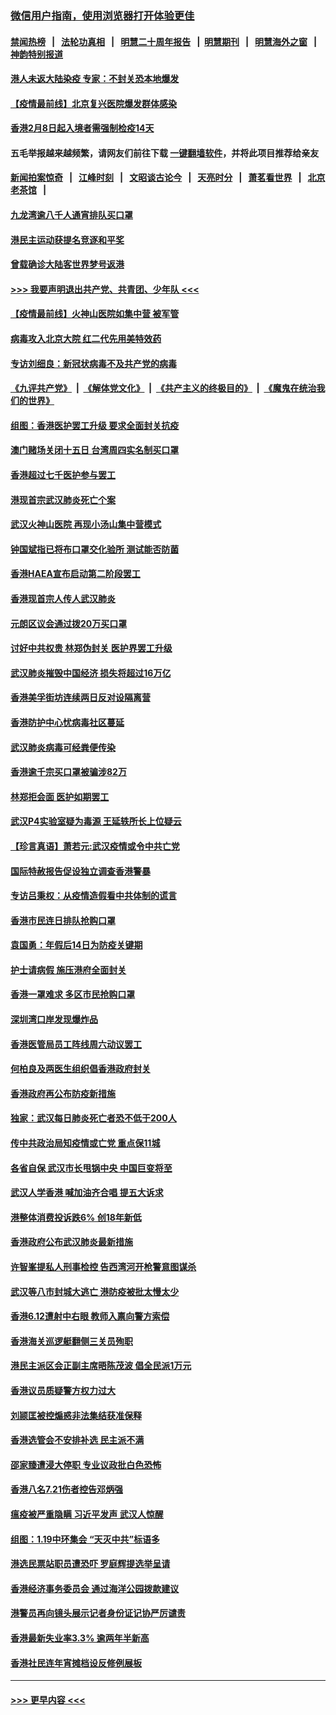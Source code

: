 ### [微信用户指南，使用浏览器打开体验更佳](https://github.com/gfw-breaker/banned-news1/blob/master/indexes/wechat-guide.md?t=0)
#### [禁闻热榜](热点新闻.md?t=0)  &nbsp;&nbsp;|&nbsp;&nbsp; [法轮功真相](https://github.com/gfw-breaker/truth/blob/master/README.md?t=0) &nbsp;&nbsp;|&nbsp;&nbsp; [明慧二十周年报告](https://github.com/gfw-breaker/mh-reports/blob/master/README.md?t=0) &nbsp;&nbsp;|&nbsp;&nbsp;[明慧期刊](https://github.com/gfw-breaker/mh-qikan) &nbsp;&nbsp;|&nbsp;&nbsp; [明慧海外之窗](https://github.com/gfw-breaker/mh-news/blob/master/README.md?t=0) &nbsp;&nbsp;|&nbsp;&nbsp; [神韵特别报道](https://github.com/gfw-breaker/mh-news/blob/master/shenyun.md?t=0)
#### [港人未返大陆染疫 专家：不封关恐本地爆发](../pages/nsc415/n11848021.md?t=02070011) 
#### [【疫情最前线】北京复兴医院爆发群体感染](../pages/nsc415/n11847626.md?t=02070011) 
#### [香港2月8日起入境者需强制检疫14天](../pages/nsc415/n11847658.md?t=02070011) 
#### 五毛举报越来越频繁，请网友们前往下载 [一键翻墙软件](https://github.com/gfw-breaker/ssr-accounts)，并将此项目推荐给亲友
#### [新闻拍案惊奇](https://github.com/gfw-breaker/banned-news1/blob/master/pages/link4.md) &nbsp;&nbsp;|&nbsp;&nbsp; [江峰时刻](https://github.com/gfw-breaker/banned-news1/blob/master/pages/link4.md) &nbsp;&nbsp;|&nbsp;&nbsp; [文昭谈古论今](https://github.com/gfw-breaker/banned-news1/blob/master/pages/link4.md) &nbsp;&nbsp;|&nbsp;&nbsp; [天亮时分](https://github.com/gfw-breaker/banned-news1/blob/master/pages/link4.md) &nbsp;&nbsp;|&nbsp;&nbsp; [萧茗看世界](https://github.com/gfw-breaker/banned-news1/blob/master/pages/link4.md) &nbsp;&nbsp;|&nbsp;&nbsp; [北京老茶馆](https://github.com/gfw-breaker/banned-news1/blob/master/pages/link4.md) &nbsp;&nbsp;|&nbsp;&nbsp; 
#### [九龙湾逾八千人通宵排队买口罩](../pages/nsc415/n11847647.md?t=02070011) 
#### [港民主运动获提名竞逐和平奖](../pages/nsc415/n11847633.md?t=02070011) 
#### [曾载确诊大陆客世界梦号返港](../pages/nsc415/n11847608.md?t=02070011) 
#### [>>> 我要声明退出共产党、共青团、少年队 <<<](https://github.com/begood0513/goodnews/blob/master/quit/letter.md) 
#### [【疫情最前线】火神山医院如集中营 被军管](../pages/nsc415/n11847524.md?t=02070011) 
#### [病毒攻入北京大院 红二代先用美特效药](../pages/nsc415/n11847427.md?t=02070011) 
#### [专访刘细良：新冠状病毒不及共产党的病毒](../pages/nsc415/n11847164.md?t=02070011) 
#### [《九评共产党》](https://github.com/begood0513/9ping.md/blob/master/README.md) &nbsp;|&nbsp; [《解体党文化》](../../../../jtdwh.md/blob/master/README.md)  &nbsp;|&nbsp; [《共产主义的终极目的》](../../../../gczydzjmd.md/blob/master/README.md) &nbsp;|&nbsp; [《魔鬼在统治我们的世界》](../../../../mgztzwmdsj.md/blob/master/README.md) 
#### [组图：香港医护罢工升级 要求全面封关抗疫](../pages/nsc415/n11844107.md?t=02070011) 
#### [澳门赌场关闭十五日 台湾周四实名制买口罩](../pages/nsc415/n11845083.md?t=02070011) 
#### [香港超过七千医护参与罢工](../pages/nsc415/n11845051.md?t=02070011) 
#### [港现首宗武汉肺炎死亡个案](../pages/nsc415/n11844998.md?t=02070011) 
#### [武汉火神山医院 再现小汤山集中营模式](../pages/nsc415/n11844763.md?t=02070011) 
#### [钟国斌指已将布口罩交化验所 测试能否防菌](../pages/nsc415/n11842783.md?t=02070011) 
#### [香港HAEA宣布启动第二阶段罢工](../pages/nsc415/n11842723.md?t=02070011) 
#### [香港现首宗人传人武汉肺炎](../pages/nsc415/n11842766.md?t=02070011) 
#### [元朗区议会通过拨20万买口罩](../pages/nsc415/n11842754.md?t=02070011) 
#### [讨好中共权贵 林郑伪封关 医护界罢工升级](../pages/nsc415/n11842359.md?t=02070011) 
#### [武汉肺炎摧毁中国经济 损失将超过16万亿](../pages/nsc415/n11839723.md?t=02070011) 
#### [香港美孚街坊连续两日反对设隔离营](../pages/nsc415/n11839962.md?t=02070011) 
#### [香港防护中心忧病毒社区蔓延](../pages/nsc415/n11839933.md?t=02070011) 
#### [武汉肺炎病毒可经粪便传染](../pages/nsc415/n11839939.md?t=02070011) 
#### [香港逾千宗买口罩被骗涉82万](../pages/nsc415/n11839914.md?t=02070011) 
#### [林郑拒会面 医护如期罢工](../pages/nsc415/n11839892.md?t=02070011) 
#### [武汉P4实验室疑为毒源 王延轶所长上位疑云](../pages/nsc415/n11835543.md?t=02070011) 
#### [【珍言真语】萧若元:武汉疫情或令中共亡党](../pages/nsc415/n11829394.md?t=02070011) 
#### [国际特赦报告促设独立调查香港警暴](../pages/nsc415/n11833845.md?t=02070011) 
#### [专访吕秉权：从疫情造假看中共体制的谎言](../pages/nsc415/n11833813.md?t=02070011) 
#### [香港市民连日排队抢购口罩](../pages/nsc415/n11833794.md?t=02070011) 
#### [袁国勇：年假后14日为防疫关键期](../pages/nsc415/n11831088.md?t=02070011) 
#### [护士请病假 施压港府全面封关](../pages/nsc415/n11831030.md?t=02070011) 
#### [香港一罩难求 多区市民抢购口罩](../pages/nsc415/n11831002.md?t=02070011) 
#### [深圳湾口岸发现爆炸品](../pages/nsc415/n11828802.md?t=02070011) 
#### [香港医管局员工阵线周六动议罢工](../pages/nsc415/n11828762.md?t=02070011) 
#### [何柏良及两医生组织倡香港政府封关](../pages/nsc415/n11828749.md?t=02070011) 
#### [香港政府再公布防疫新措施](../pages/nsc415/n11828716.md?t=02070011) 
#### [独家：武汉每日肺炎死亡者恐不低于200人](../pages/nsc415/n11828240.md?t=02070011) 
#### [传中共政治局知疫情或亡党 重点保11城](../pages/nsc415/n11828145.md?t=02070011) 
#### [各省自保 武汉市长甩锅中央 中国巨变将至](../pages/nsc415/n11828021.md?t=02070011) 
#### [武汉人学香港 喊加油齐合唱 提五大诉求](../pages/nsc415/n11827046.md?t=02070011) 
#### [港整体消费投诉跌6% 创18年新低](../pages/nsc415/n11817280.md?t=02070011) 
#### [香港政府公布武汉肺炎最新措施](../pages/nsc415/n11817152.md?t=02070011) 
#### [许智峯提私人刑事检控 告西湾河开枪警意图谋杀](../pages/nsc415/n11817132.md?t=02070011) 
#### [武汉等八市封城大逃亡 港防疫被批太慢太少](../pages/nsc415/n11817058.md?t=02070011) 
#### [香港6.12遭射中右眼 教师入禀向警方索偿](../pages/nsc415/n11814678.md?t=02070011) 
#### [香港海关巡逻艇翻侧三关员殉职](../pages/nsc415/n11814604.md?t=02070011) 
#### [港民主派区会正副主席晤陈茂波 倡全民派1万元](../pages/nsc415/n11814582.md?t=02070011) 
#### [香港议员质疑警方权力过大](../pages/nsc415/n11814560.md?t=02070011) 
#### [刘颕匡被控煽惑非法集结获准保释](../pages/nsc415/n11811727.md?t=02070011) 
#### [香港选管会不安排补选 民主派不满](../pages/nsc415/n11811691.md?t=02070011) 
#### [邵家臻遭浸大停职 专业议政批白色恐怖](../pages/nsc415/n11811670.md?t=02070011) 
#### [香港八名7.21伤者控告邓炳强](../pages/nsc415/n11811623.md?t=02070011) 
#### [瘟疫被严重隐瞒 习近平发声 武汉人惊醒](../pages/nsc415/n11811186.md?t=02070011) 
#### [组图：1.19中环集会 “天灭中共”标语多](../pages/nsc415/n11809514.md?t=02070011) 
#### [港选民票站职员遭恐吓 罗庭辉提选举呈请](../pages/nsc415/n11808914.md?t=02070011) 
#### [香港经济事务委员会 通过海洋公园拨款建议](../pages/nsc415/n11808906.md?t=02070011) 
#### [港警员再向镜头展示记者身份证记协严厉谴责](../pages/nsc415/n11808888.md?t=02070011) 
#### [香港最新失业率3.3% 逾两年半新高](../pages/nsc415/n11808887.md?t=02070011) 
#### [香港社民连年宵摊档设反修例展板](../pages/nsc415/n11808857.md?t=02070011) 

----
#### [ >>> 更早内容 <<< ](../indexes/nsc415-earlier.md)
